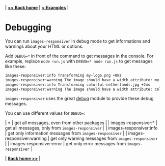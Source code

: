 | **[<< Back home](/images-responsiver/#documentation)** | **[< Examples](/images-responsiver/examples.html)** |

# Debugging

You can run `images-responsiver` in debug mode to get informations and warnings about your HTML or options.

Add `DEBUG=*` in front of the command to get messages in the console. For example, replace `node run.js` with `DEBUG=* node run.js` to get messages like these:

```bash
images-responsiver:info Transforming my-logo.png +0ms
images-responsiver:warning The image should have a width attribute: my-logo.png +0ms
images-responsiver:info Transforming colorful-netherlands.jpg +2ms
images-responsiver:warning The image should have a width attribute: colorful-netherlands.jpg +1ms
```

`images-responsiver` uses the great [debug](https://github.com/visionmedia/debug) module to provide these debug messages.

You can use different values for `DEBUG=`:

| \* | get all messages, even from other packages |
| images-responsiver:\* | get all messages, only from `images-responsiver` |
| images-responsiver:info | get only information messages from `images-responsiver` |
| images-responsiver:warning | get only warning messages from `images-responsiver` |
| images-responsiver:error | get only error messages from `images-responsiver` |

| **[Back home >>](/images-responsiver/#documentation)** |
